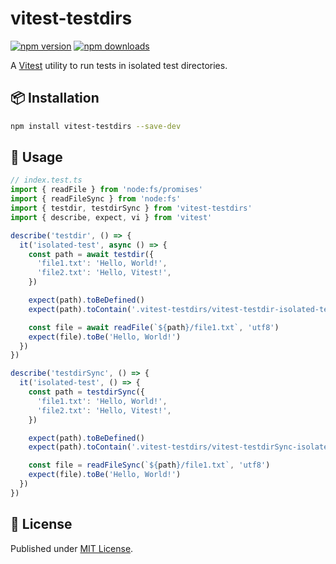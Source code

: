 # vitest-testdirs

[![npm version][npm-version-src]][npm-version-href]
[![npm downloads][npm-downloads-src]][npm-downloads-href]

A [Vitest](https://vitest.dev) utility to run tests in isolated test directories.

## 📦 Installation

```bash
npm install vitest-testdirs --save-dev
```

## 🚀 Usage

```js
// index.test.ts
import { readFile } from 'node:fs/promises'
import { readFileSync } from 'node:fs'
import { testdir, testdirSync } from 'vitest-testdirs'
import { describe, expect, vi } from 'vitest'

describe('testdir', () => {
  it('isolated-test', async () => {
    const path = await testdir({
      'file1.txt': 'Hello, World!',
      'file2.txt': 'Hello, Vitest!',
    })

    expect(path).toBeDefined()
    expect(path).toContain('.vitest-testdirs/vitest-testdir-isolated-test')

    const file = await readFile(`${path}/file1.txt`, 'utf8')
    expect(file).toBe('Hello, World!')
  })
})

describe('testdirSync', () => {
  it('isolated-test', () => {
    const path = testdirSync({
      'file1.txt': 'Hello, World!',
      'file2.txt': 'Hello, Vitest!',
    })

    expect(path).toBeDefined()
    expect(path).toContain('.vitest-testdirs/vitest-testdirSync-isolated-test')

    const file = readFileSync(`${path}/file1.txt`, 'utf8')
    expect(file).toBe('Hello, World!')
  })
})
```

## 📄 License

Published under [MIT License](./LICENSE).

<!-- Badges -->

[npm-version-src]: https://img.shields.io/npm/v/vitest-testdirs?style=flat&colorA=18181B&colorB=4169E1
[npm-version-href]: https://npmjs.com/package/vitest-testdirs
[npm-downloads-src]: https://img.shields.io/npm/dm/vitest-testdirs?style=flat&colorA=18181B&colorB=4169E1
[npm-downloads-href]: https://npmjs.com/package/vitest-testdirs
